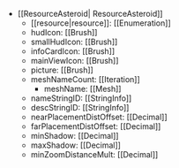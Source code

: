  * [[ResourceAsteroid| ResourceAsteroid]]
   * [[resource|resource]]: [[Enumeration]]
   * hudIcon: [[Brush]]
   * smallHudIcon: [[Brush]]
   * infoCardIcon: [[Brush]]
   * mainViewIcon: [[Brush]]
   * picture: [[Brush]]
   * meshNameCount: [[Iteration]]
     * meshName: [[Mesh]]
   * nameStringID: [[StringInfo]]
   * descStringID: [[StringInfo]]
   * nearPlacementDistOffset: [[Decimal]]
   * farPlacementDistOffset: [[Decimal]]
   * minShadow: [[Decimal]]
   * maxShadow: [[Decimal]]
   * minZoomDistanceMult: [[Decimal]]

